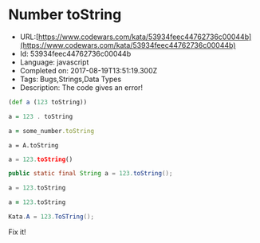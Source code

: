 # Number toString

 - URL:[https://www.codewars.com/kata/53934feec44762736c00044b](https://www.codewars.com/kata/53934feec44762736c00044b)
 - Id: 53934feec44762736c00044b
 - Language: javascript
 - Completed on: 2017-08-19T13:51:19.300Z
 - Tags: Bugs,Strings,Data Types
 - Description:
The code gives an error!

```clojure
(def a (123 toString))
```
```haskell
a = 123 . toString
```
```ruby
a = some_number.toString
```
```crystal
a = A.toString
```
```python
a = 123.toString()
```
```java
public static final String a = 123.toString();
```
```javascript
a = 123.toString
```
```coffeescript
a = 123.toString
```
```csharp
Kata.A = 123.ToSTring();
```

Fix it!

